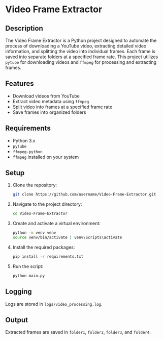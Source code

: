 # Video Frame Extractor

## Description
The Video Frame Extractor is a Python project designed to automate the process of downloading a YouTube video, extracting detailed video information, and splitting the video into individual frames. Each frame is saved into separate folders at a specified frame rate. This project utilizes `pytube` for downloading videos and `ffmpeg` for processing and extracting frames.

## Features
- Download videos from YouTube
- Extract video metadata using `ffmpeg`
- Split video into frames at a specified frame rate
- Save frames into organized folders

## Requirements
- Python 3.x
- `pytube`
- `ffmpeg-python`
- `ffmpeg` installed on your system

## Setup

1. Clone the repository:
    ```bash
    git clone https://github.com/username/Video-Frame-Extractor.git
    ```

2. Navigate to the project directory:
    ```bash
    cd Video-Frame-Extractor
    ```

3. Create and activate a virtual environment:
    ```bash
    python -m venv venv
    source venv/bin/activate | venv\Scripts\activate 
    ```

4. Install the required packages:
    ```bash
    pip install -r requirements.txt
    ```

5. Run the script:
    ```bash
    python main.py
    ```

## Logging
Logs are stored in `logs/video_processing.log`.

## Output
Extracted frames are saved in `folder1`, `folder2`, `folder3`, and `folder4`.

